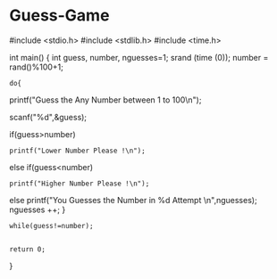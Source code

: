 # Guess-Game
#include <stdio.h>
#include <stdlib.h>
#include <time.h>

int main() {
    int guess, number, nguesses=1;
    srand (time (0));
    number = rand()%100+1;

    do{
printf("Guess the Any Number between 1 to 100\n");

scanf("%d",&guess);

if(guess>number)

    printf("Lower Number Please !\n");

else if(guess<number)

    printf("Higher Number Please !\n");

else 
    printf("You Guesses the  Number  in %d Attempt \n",nguesses);
   nguesses ++; }
    
    while(guess!=number);
  
    
    return 0;
}
